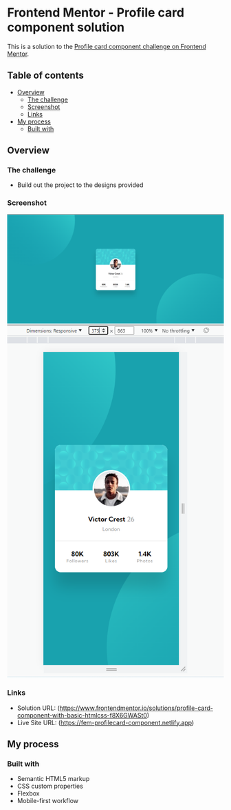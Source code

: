 # Frontend Mentor - Profile card component solution

This is a solution to the [Profile card component challenge on Frontend Mentor](https://www.frontendmentor.io/challenges/profile-card-component-cfArpWshJ).
## Table of contents

- [Overview](#overview)
  - [The challenge](#the-challenge)
  - [Screenshot](#screenshot)
  - [Links](#links)
- [My process](#my-process)
  - [Built with](#built-with)

## Overview

### The challenge

- Build out the project to the designs provided

### Screenshot

![](./images/desktop_screenshot.png)
![](./images/mobile_screenshot.png)

### Links

- Solution URL: (https://www.frontendmentor.io/solutions/profile-card-component-with-basic-htmlcss-f8X6GWASt0)
- Live Site URL: (https://fem-profilecard-component.netlify.app)

## My process

### Built with

- Semantic HTML5 markup
- CSS custom properties
- Flexbox
- Mobile-first workflow


